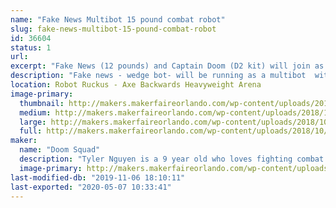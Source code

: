 ```yaml
---
name: "Fake News Multibot 15 pound combat robot"
slug: fake-news-multibot-15-pound-combat-robot
id: 36604
status: 1
url: 
excerpt: "Fake News (12 pounds) and Captain Doom (D2 kit) will join as a multibot.  "
description: "Fake news - wedge bot- will be running as a multibot  with a D2 kit"
location: Robot Ruckus - Axe Backwards Heavyweight Arena
image-primary:
  thumbnail: http://makers.makerfaireorlando.com/wp-content/uploads/2018/10/IMG_1302-150x150.jpg
  medium: http://makers.makerfaireorlando.com/wp-content/uploads/2018/10/IMG_1302.jpg
  large: http://makers.makerfaireorlando.com/wp-content/uploads/2018/10/IMG_1302.jpg
  full: http://makers.makerfaireorlando.com/wp-content/uploads/2018/10/IMG_1302.jpg
maker:
  name: "Doom Squad"
  description: "Tyler Nguyen is a 9 year old who loves fighting combat robots.  He has had a year of success fighting 3 pound robots, and is now moving on to 30 pound robots.  "
  image-primary: http://makers.makerfaireorlando.com/wp-content/uploads/2018/08/ty-and-flag-pic.jpg
last-modified-db: "2019-11-06 18:10:11"
last-exported: "2020-05-07 10:33:41"
---
```

